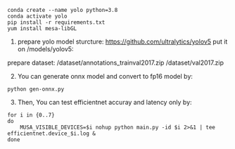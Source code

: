 ```
conda create --name yolo python=3.8
conda activate yolo
pip install -r requirements.txt
yum install mesa-libGL
```

1. prepare yolo model sturcture:
https://github.com/ultralytics/yolov5
put it on /models/yolov5:

prepare dataset:
/dataset/annotations_trainval2017.zip
/dataset/val2017.zip

2. You can generate onnx model and convert to fp16 model by:
```
python gen-onnx.py
```
3. Then, You can test efficientnet accuray and latency only by:
```
for i in {0..7}
do
    MUSA_VISIBLE_DEVICES=$i nohup python main.py -id $i 2>&1 | tee efficientnet.device_$i.log &
done
```
